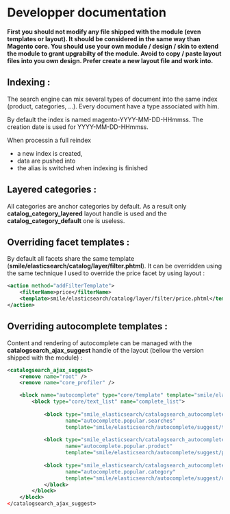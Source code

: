 Developper documentation
========================

**First you should not modify any file shipped with the module (even templates or layout). It should be considered in the same way than Magento core.
You should use your own module / design / skin to extend the module to grant upgrabilty of the module.
Avoid to copy / paste layout files into you own design. Prefer create a new layout file and work into.**

Indexing :
----------

The search engine can mix several types of document into the same index (product, categories, …). 
Every document have a type associated with him.

By default the index is named magento-YYYY-MM-DD-HHmmss.
The creation date is used for YYYY-MM-DD-HHmmss.

When processin a full reindex 
- a new index is created,
- data are pushed into
- the alias is switched when indexing is finished


Layered categories :
--------------------

All categories are anchor categories by default.
As a result only **catalog_category_layered** layout handle is used and the **catalog_category_default** one is useless.


Overriding facet templates :
----------------------------

By default all facets share the same template (**smile/elasticsearch/catalog/layer/filter.phtml**). It can be overridden using the same technique I used to override the price facet by using layout :

```xml
<action method="addFilterTemplate">
    <filterName>price</filterName>
    <template>smile/elasticsearch/catalog/layer/filter/price.phtml</template>
</action>
```
Overriding autocomplete templates :
-----------------------------------

Content and rendering of autocomplete can be managed with the **catalogsearch_ajax_suggest** handle of the layout (bellow the version shipped with the module) :

```xml
<catalogsearch_ajax_suggest>
    <remove name="root" />
    <remove name="core_profiler" />

    <block name="autocomplete" type="core/template" template="smile/elasticsearch/autocomplete/autocomplete.phtml" output="toHtml">
        <block type="core/text_list" name="complete_list">
                
            <block type="smile_elasticsearch/catalogsearch_autocomplete_suggest_terms" 
                   name="autocomplete.popular.searches"
                   template="smile/elasticsearch/autocomplete/suggest/terms.phtml" />
                
            <block type="smile_elasticsearch/catalogsearch_autocomplete_suggest_product" 
                   name="autocomplete.popular.product" 
                   template="smile/elasticsearch/autocomplete/suggest/product.phtml" />
                       
            <block type="smile_elasticsearch/catalogsearch_autocomplete_suggest_category" 
                   name="autocomplete.popular.category" 
                   template="smile/elasticsearch/autocomplete/suggest/category.phtml" />      
            </block>    
        </block>
    </block>
</catalogsearch_ajax_suggest>
```